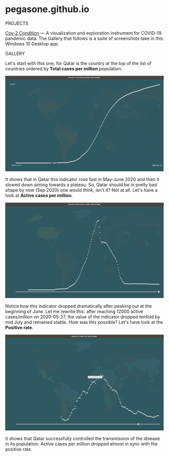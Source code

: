 # pegasone.github.io
PROJECTS

<a href="https://github.com/pegasone/cov2con">Cov-2 Condition</a> — A visualization and exploration instrument for COVID-19 pandemic data. The Gallery that follows is a suite of screenshots take in this Windows 10 Desktop app.

GALLERY

Let's start with this one, for Qatar is the country at the top of the list of countries ordered by <b>Total cases per million</b> population.

![Figure 1](/img/img002.png)

It shows that in Qatar this indicator rose fast in May-June 2020 and then it slowed down aiming towards a plateau. So, Qatar should be in pretty bad shape by now (Sep 2020) one would think, isn't it? Not at all. Let's have a look at <b>Active cases per million</b>.

![Figure 2](/img/img004.png)

Notice how this indicator dropped dramatically after peaking out at the beginning of June. Let me rewrite this: after reaching 12000 active cases/million on 2020-05-27, the value of the indicator dropped tenfold by mid July and remained stable. How was this possible? Let's have look at the <b>Positive rate</b>.

![Figure 3](/img/img003.png)

It shows that Qatar successfully controlled the transmission of the disease in its population. Active cases per million dropped almost in sync with the positive rate.

